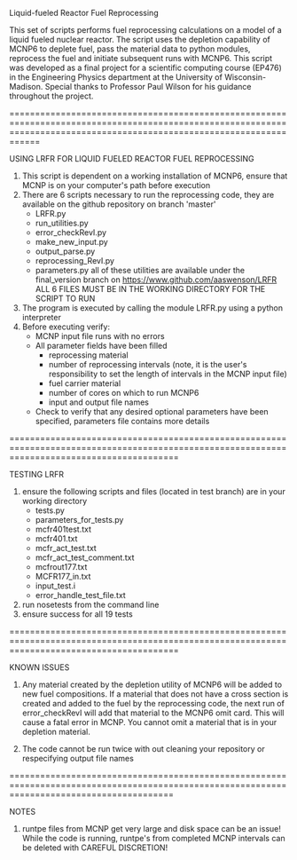 

Liquid-fueled Reactor Fuel Reprocessing

This set of scripts performs fuel reprocessing calculations on a model of a liquid fueled nuclear reactor. The script uses the depletion capability of MCNP6 to deplete fuel, pass the material data to python modules, reprocess the fuel and initiate subsequent runs with MCNP6. This script was developed as a final project for a scientific computing course (EP476) in the Engineering Physics department at the University of Wisconsin-Madison. Special thanks to Professor Paul Wilson for his guidance throughout the project.


========================================================================================================================================================================

USING LRFR FOR LIQUID FUELED REACTOR FUEL REPROCESSING

1. This script is dependent on a working installation of MCNP6, ensure that MCNP is on your computer's path before execution
2. There are 6 scripts necessary to run the reprocessing code, they are available on the github repository on branch 'master'
	- LRFR.py
    - run_utilities.py
	- error_checkRevI.py
	- make_new_input.py
	- output_parse.py
	- reprocessing_RevI.py
	- parameters.py
all of these utilities are available under the final_version branch on https://www.github.com/aaswenson/LRFR
ALL 6 FILES MUST BE IN THE WORKING DIRECTORY FOR THE SCRIPT TO RUN
3. The program is executed by calling the module LRFR.py using a python interpreter 
4. Before executing verify:
	- MCNP input file runs with no errors
	- All parameter fields have been filled
		- reprocessing material
		- number of reprocessing intervals (note, it is the user's responsibility to set the length of intervals in the MCNP input file)
		- fuel carrier material 
		- number of cores on which to run MCNP6
		- input and output file names
    - Check to verify that any desired optional parameters have been specified, parameters file contains more details
    

=============================================================================================================================================

TESTING LRFR    

1. ensure the following scripts and files (located in test branch) are in your working directory
    - tests.py
    - parameters_for_tests.py
    - mcfr401test.txt
    - mcfr401.txt
    - mcfr_act_test.txt
    - mcfr_act_test_comment.txt
    - mcfrout177.txt
    - MCFR177_in.txt    
    - input_test.i
    - error_handle_test_file.txt
2. run nosetests from the command line 
3. ensure success for all 19 tests
		

=============================================================================================================================================

KNOWN ISSUES

1. Any material created by the depletion utility of MCNP6 will be added to new fuel compositions. If a material that does not have a cross section is created and added to the fuel by the reprocessing code, the next run of error_checkRevI will add that material to the MCNP6 omit card. This will cause a fatal error in MCNP. You cannot omit a material that is in your depletion material. 

2. The code cannot be run twice with out cleaning your repository or respecifying output file names

============================================================================================================================================

NOTES

1. runtpe files from MCNP get very large and disk space can be an issue! While the code is running, runtpe's from completed MCNP intervals can be deleted with CAREFUL DISCRETION!






